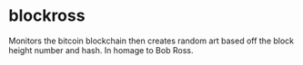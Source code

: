 # blockross
Monitors the bitcoin blockchain then creates random art based off the block height number and hash. In homage to Bob Ross.
